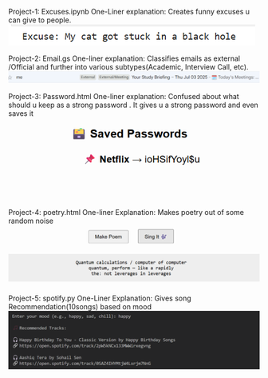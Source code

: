 Project-1: Excuses.ipynb
          One-Liner explanation: Creates funny excuses u can give to people.
          ![Output](https://github.com/AyushaH2005/Challenge-5-Codes-with-less-than-100-lines/blob/main/Screenshot%202025-07-05%20230416.png)

Project-2: Email.gs
          One-liner explanation: Classifies emails as external /Official and further into various subtypes(Academic, Interview Call, etc).
          ![Output](https://github.com/AyushaH2005/Challenge-5-Codes-with-less-than-100-lines/blob/main/Screenshot%202025-07-05%20231644.png)

Project-3: Password.html
          One-liner explanation: Confused about what should u keep as a strong password . It gives u a strong password and even saves it
          ![Output](https://github.com/AyushaH2005/Challenge-5-Codes-with-less-than-100-lines/blob/main/Screenshot%202025-07-05%20231945.png)

Project-4: poetry.html
          One-liner Explanation: Makes poetry out of some random noise
          ![Output](https://github.com/AyushaH2005/Challenge-5-Codes-with-less-than-100-lines/blob/main/Screenshot%202025-07-05%20232258.png)

Project-5: spotify.py
          One-Liner Explanation: Gives song Recommendation(10songs) based on mood
          ![Output](https://github.com/AyushaH2005/Challenge-5-Codes-with-less-than-100-lines/blob/main/Screenshot%202025-07-05%20232537.png)
